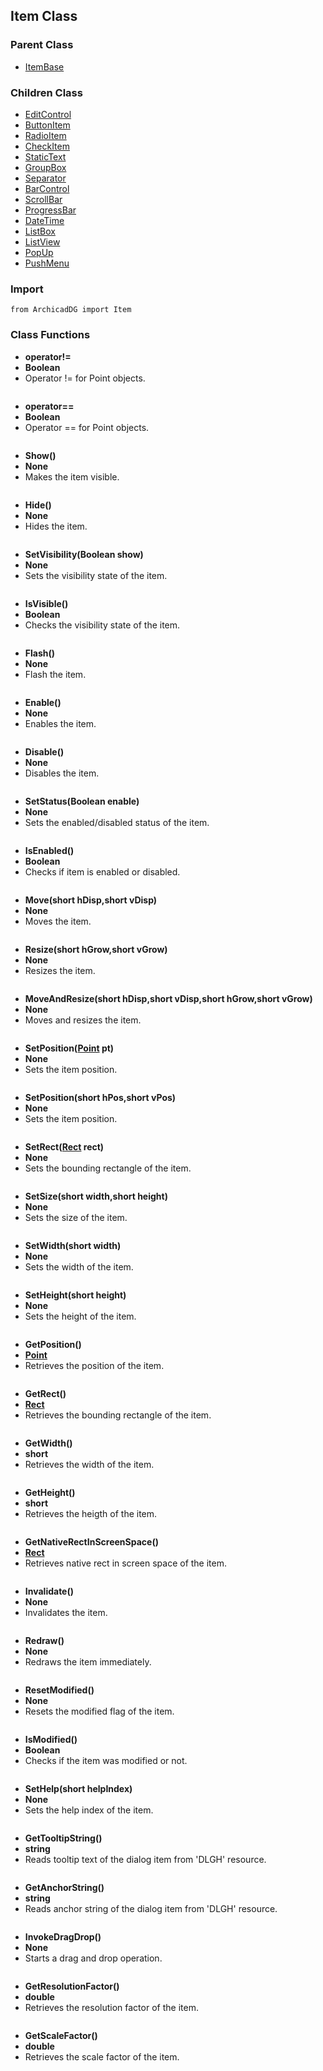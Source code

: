 ## Item Class

### Parent Class
* [ItemBase](ItemBase.md)

### Children Class
* [EditControl](../m_edit_control/EditControl.md)
* [ButtonItem](../m_button/ButtonItem.md)
* [RadioItem](../m_radio_item/RadioItem.md)
* [CheckItem](../m_check_item/CheckItem.md)
* [StaticText](../m_static_item/StaticText.md)
* [GroupBox](../m_static_item/GroupBox.md)
* [Separator](../m_static_item/Separator.md)
* [BarControl](../m_bar_control/BarControl.md)
* [ScrollBar](../m_bar_control/ScrollBar.md)
* [ProgressBar](../m_bar_control/ProgressBar.md)
* [DateTime](../m_date_time/DateTime.md)
* [ListBox](../m_list_box/ListBox.md)
* [ListView](../m_list_view/ListView.md)
* [PopUp](../m_pop_up/PopUp.md)
* [PushMenu](../m_push_menu/PushMenu.md)

### Import
```
from ArchicadDG import Item
``` 

### Class Functions

* **operator!=**
* **Boolean**
* Operator != for Point objects.

```

```

* **operator==**
* **Boolean**
* Operator == for Point objects.

```

```

* **Show()**
* **None**
* Makes the item visible.
```

```


* **Hide()**
* **None**
* Hides the item.

```

```

* **SetVisibility(Boolean show)**
* **None**
* Sets the visibility state of the item.

```

```

* **IsVisible()**
* **Boolean**
* Checks the visibility state of the item.

```

```

* **Flash()**
* **None**
* Flash the item.

```

```

* **Enable()**
* **None**
* Enables the item.

```

```

* **Disable()**
* **None**
* Disables the item.

```

```

* **SetStatus(Boolean enable)**
* **None**
* Sets the enabled/disabled status of the item.

```

```

* **IsEnabled()**
* **Boolean**
* Checks if item is enabled or disabled.

```

```

* **Move(short hDisp,short vDisp)**
* **None**
* Moves the item.

```

```

* **Resize(short hGrow,short vGrow)**
* **None**
* Resizes the item.

```

```

* **MoveAndResize(short hDisp,short vDisp,short hGrow,short vGrow)**
* **None**
* Moves and resizes the item.

```

```

* **SetPosition([Point](../Point.md) pt)**
* **None**
* Sets the item position.

```

```

* **SetPosition(short hPos,short vPos)**
* **None**
* Sets the item position.

```

```

* **SetRect([Rect](../Rect.md) rect)**
* **None**
* Sets the bounding rectangle of the item.

```

```

* **SetSize(short width,short height)**
* **None**
* Sets the size of the item.

```

```

* **SetWidth(short width)**
* **None**
* Sets the width of the item.

```

```

* **SetHeight(short height)**
* **None**
* Sets the height of the item.

```

```

* **GetPosition()**
* **[Point](../Point.md)**
* Retrieves the position of the item.

```

```

* **GetRect()**
* **[Rect](../Rect.md)**
* Retrieves the bounding rectangle of the item.

```

```
* **GetWidth()**
* **short**
* Retrieves the width of the item.

```

```
* **GetHeight()**
* **short**
* Retrieves the heigth of the item.

```

```
* **GetNativeRectInScreenSpace()**
* **[Rect](../Rect.md)**
* Retrieves native rect in screen space of the item.

```

```
* **Invalidate()**
* **None**
* Invalidates the item.

```

```
* **Redraw()**
* **None**
* Redraws the item immediately.

```

```
* **ResetModified()**
* **None**
* Resets the modified flag of the item.

```

```
* **IsModified()**
* **Boolean**
* Checks if the item was modified or not.

```

```
* **SetHelp(short helpIndex)**
* **None**
* Sets the help index of the item.

```

```
* **GetTooltipString()**
* **string**
* Reads tooltip text of the dialog item from 'DLGH' resource.

```

```
* **GetAnchorString()**
* **string**
* Reads anchor string of the dialog item from 'DLGH' resource.

```

```
* **InvokeDragDrop()**
* **None**
* Starts a drag and drop operation.

```

```
* **GetResolutionFactor()**
* **double**
* Retrieves the resolution factor of the item.

```

```
* **GetScaleFactor()**
* **double**
* Retrieves the scale factor of the item.

```

```